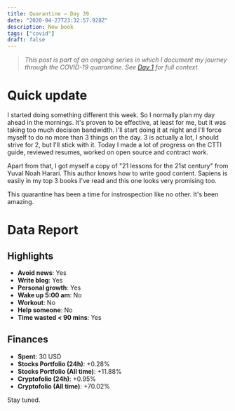 ```yaml
---
title: Quarantine — Day 39
date: "2020-04-27T23:32:57.928Z"
description: New book
tags: ["covid"]
draft: false
---
```


> *This post is part of an ongoing series in which I document my journey through the COVID-19 quarantine. See [Day 1](/quarantine-day-1) for full context.*

<div class="divider"></div>

# Quick update

I started doing something different this week. So I normally plan my day ahead in the mornings. It's proven to be effective, at least for me, but it was taking too much decision bandwidth. I'll start doing it at night and I'll force myself to do no more than 3 things on the day. 3 is actually a lot, I should strive for 2, but I'll stick with it. Today I made a lot of progress on the CTTI guide, reviewed resumes, worked on open source and contract work.

Apart from that, I got myself a copy of "21 lessons for the 21st century" from Yuval Noah Harari. This author knows how to write good content. Sapiens is easily in my top 3 books I've read and this one looks very promising too.

This quarantine has been a time for instrospection like no other. It's been amazing.

<div class="divider"></div>

# Data Report

## Highlights

* **Avoid news**: Yes
* **Write blog**: Yes
* **Personal growth**: Yes
* **Wake up 5:00 am**: No
* **Workout**: No
* **Help someone**: No
* **Time wasted < 90 mins**: Yes

## Finances

* **Spent**: 30 USD
* **Stocks Portfolio (24h)**: +0.28%
* **Stocks Portfolio (All time)**: +11.88%
* **Cryptofolio (24h)**: +0.95%
* **Cryptofolio (All time)**: +70.02%

<div class="divider"></div>

Stay tuned.
